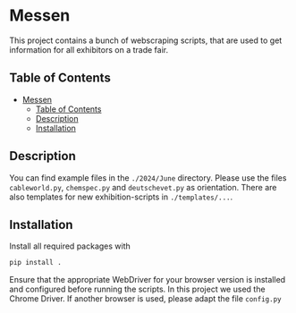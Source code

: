 # Messen

This project contains a bunch of webscraping scripts, that are used to get information for all exhibitors on a trade fair.

## Table of Contents

- [Messen](#messen)
  - [Table of Contents](#table-of-contents)
  - [Description](#description)
  - [Installation](#installation)

## Description

You can find example files in the ```./2024/June``` directory.
Please use the files ```cableworld.py```, ```chemspec.py``` and ```deutschevet.py``` as orientation.
There are also templates for new exhibition-scripts in ```./templates/...```.

## Installation

Install all required packages with 
```bash
pip install .
```
Ensure that the appropriate WebDriver for your browser version is installed and configured before running the scripts.
In this project we used the Chrome Driver. If another browser is used, please adapt the file ```config.py```